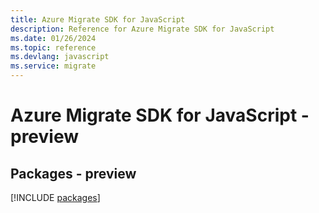 ```yaml
---
title: Azure Migrate SDK for JavaScript
description: Reference for Azure Migrate SDK for JavaScript
ms.date: 01/26/2024
ms.topic: reference
ms.devlang: javascript
ms.service: migrate
---
```

# Azure Migrate SDK for JavaScript - preview
## Packages - preview
[!INCLUDE [packages](migrate-index.md)]